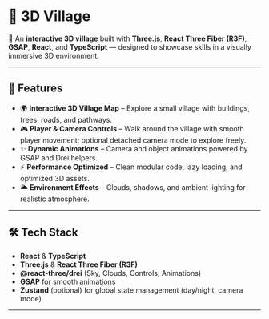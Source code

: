 # 🏡 3D Village

🎨 An **interactive 3D village** built with **Three.js**, **React Three Fiber (R3F)**, **GSAP**, **React**, and **TypeScript** — designed to showcase skills in a visually immersive 3D environment.  

---

## 🚀 Features

- 🌍 **Interactive 3D Village Map** – Explore a small village with buildings, trees, roads, and pathways.  
- 🎮 **Player & Camera Controls** – Walk around the village with smooth player movement; optional detached camera mode to explore freely.  
- ✨ **Dynamic Animations** – Camera and object animations powered by GSAP and Drei helpers.  
- ⚡ **Performance Optimized** – Clean modular code, lazy loading, and optimized 3D assets.  
- 🌥 **Environment Effects** – Clouds, shadows, and ambient lighting for realistic atmosphere.  

---

## 🛠️ Tech Stack

- **React** & **TypeScript**  
- **Three.js** & **React Three Fiber (R3F)**  
- **@react-three/drei** (Sky, Clouds, Controls, Animations)  
- **GSAP** for smooth animations  
- **Zustand** (optional) for global state management (day/night, camera mode)  

---
